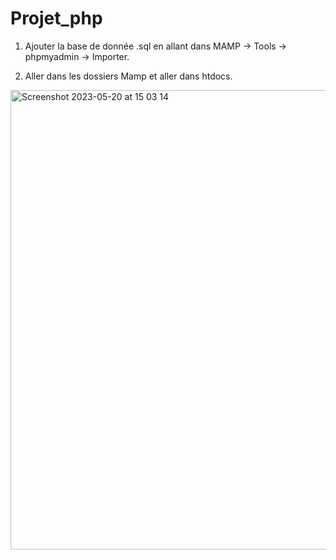 # Projet_php

1) Ajouter la base de donnée .sql en allant dans MAMP -> Tools -> phpmyadmin -> Importer. 

2) Aller dans les dossiers Mamp et aller dans htdocs.

<img width="735" alt="Screenshot 2023-05-20 at 15 03 14" src="https://github.com/Marnoshy/Projet_php/assets/134146400/b7808966-a846-494e-9b0d-d15b03aac4a7">
